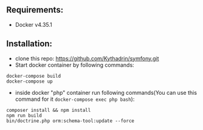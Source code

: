 ## Requirements:
- Docker v4.35.1

## Installation:
- clone this repo: https://github.com/Kythadrin/symfony.git
- Start docker container by following commands:
```
docker-compose build
docker-compose up
```
- inside docker "php" container run following commands(You can use this command for it ```docker-compose exec php bash```):
```
composer install && npm install
npm run build
bin/doctrine.php orm:schema-tool:update --force
```
